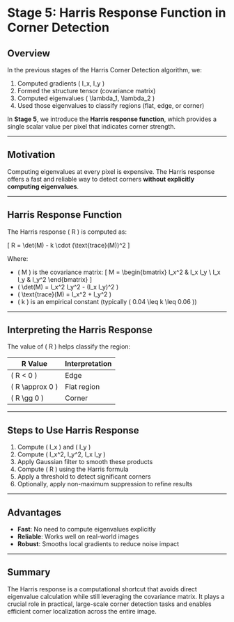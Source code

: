 # Stage 5: Harris Response Function in Corner Detection

## Overview
In the previous stages of the Harris Corner Detection algorithm, we:
1. Computed gradients \( I_x, I_y \)
2. Formed the structure tensor (covariance matrix)
3. Computed eigenvalues \( \lambda_1, \lambda_2 \)
4. Used those eigenvalues to classify regions (flat, edge, or corner)

In **Stage 5**, we introduce the **Harris response function**, which provides a single scalar value per pixel that indicates corner strength.

---

## Motivation
Computing eigenvalues at every pixel is expensive. The Harris response offers a fast and reliable way to detect corners **without explicitly computing eigenvalues**.

---

## Harris Response Function
The Harris response \( R \) is computed as:

\[
R = \det(M) - k \cdot (\text{trace}(M))^2
\]

Where:
- \( M \) is the covariance matrix:
  \[
  M = \begin{bmatrix} I_x^2 & I_x I_y \\ I_x I_y & I_y^2 \end{bmatrix}
  \]
- \( \det(M) = I_x^2 I_y^2 - (I_x I_y)^2 \)
- \( \text{trace}(M) = I_x^2 + I_y^2 \)
- \( k \) is an empirical constant (typically \( 0.04 \leq k \leq 0.06 \))

---

## Interpreting the Harris Response
The value of \( R \) helps classify the region:

| R Value       | Interpretation      |
|---------------|---------------------|
| \( R < 0 \)    | Edge                |
| \( R \approx 0 \) | Flat region         |
| \( R \gg 0 \)   | Corner              |

---

## Steps to Use Harris Response
1. Compute \( I_x \) and \( I_y \)
2. Compute \( I_x^2, I_y^2, I_x I_y \)
3. Apply Gaussian filter to smooth these products
4. Compute \( R \) using the Harris formula
5. Apply a threshold to detect significant corners
6. Optionally, apply non-maximum suppression to refine results

---

## Advantages
- **Fast**: No need to compute eigenvalues explicitly
- **Reliable**: Works well on real-world images
- **Robust**: Smooths local gradients to reduce noise impact

---

## Summary
The Harris response is a computational shortcut that avoids direct eigenvalue calculation while still leveraging the covariance matrix. It plays a crucial role in practical, large-scale corner detection tasks and enables efficient corner localization across the entire image.


